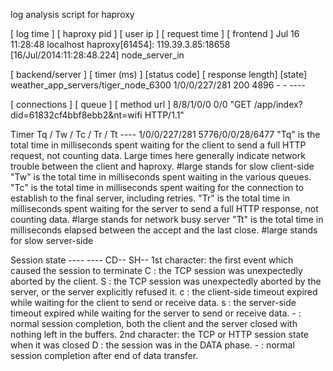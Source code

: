 log analysis script for haproxy


[ log time ]            [ haproxy pid ]   [ user ip ]       [ request time ]             [ frontend ]
Jul 16 11:28:48 localhost haproxy[61454]: 119.39.3.85:18658 [16/Jul/2014:11:28:48.224] node_server_in

[ backend/server ]                    [ timer (ms) ]    [status code]  [ response length]         [state]
 weather_app_servers/tiger_node_6300  1/0/0/227/281        200                       4896             - -       ----  

[ connections ]  [ queue ]                                         [ method url ]
     8/8/1/0/0            0/0          "GET /app/index?did=61832cf4bbf8ebb2&nt=wifi HTTP/1.1"


Timer  Tq / Tw / Tc / Tr / Tt       ----    1/0/0/227/281   5776/0/0/28/6477
	"Tq" is the total time in milliseconds spent waiting for the client to send a full HTTP request, not counting data.  Large times here generally indicate network trouble between the client and haproxy. #large stands for slow client-side
	"Tw" is the total time in milliseconds spent waiting in the various queues.
	"Tc" is the total time in milliseconds spent waiting for the connection to establish to the final server, including retries.
	"Tr" is the total time in milliseconds spent waiting for the server to send a full HTTP response, not counting data. #large stands for network busy server
"Tt" is the total time in milliseconds elapsed between the accept and the last close. #large stands for slow server-side


Session state  ----   ----   CD--   SH--
	1st character:   the first event which caused the session to terminate
	C : the TCP session was unexpectedly aborted by the client.
	S : the TCP session was unexpectedly aborted by the server, or the server explicitly refused it.
	c : the client-side timeout expired while waiting for the client to send or receive data.
	s : the server-side timeout expired while waiting for the server to send or receive data.
	- : normal session completion, both the client and the server closed with nothing left in the buffers.
	2nd character:   the TCP or HTTP session state when it was closed
	D : the session was in the DATA phase.
	- : normal session completion after end of data transfer.

